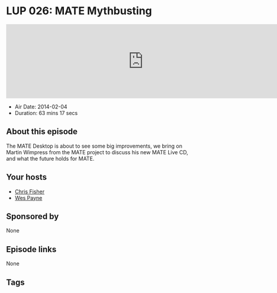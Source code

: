 # LUP 026: MATE Mythbusting

<iframe src="https://player.fireside.fm/v2/RUkczH-V+5PoCojez?theme=dark" width="740" height="200" frameborder="0" scrolling="no"></iframe>

* Air Date: 2014-02-04
* Duration: 63 mins 17 secs

## About this episode

The MATE Desktop is about to see some big improvements, we bring on Martin Wimpress from the MATE project to discuss his new MATE Live CD, and what the future holds for MATE.

## Your hosts
* [Chris Fisher](https://linuxunplugged.com/hosts/chrislas)
* [Wes Payne](https://linuxunplugged.com/hosts/wes)

## Sponsored by

None



## Episode links

None



## Tags

